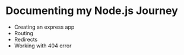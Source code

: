 # Documenting my Node.js Journey

- Creating an express app
- Routing
- Redirects
- Working with 404 error
